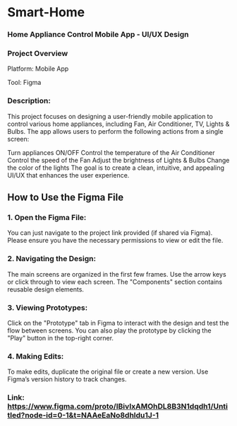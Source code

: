 # Smart-Home
### Home Appliance Control Mobile App - UI/UX Design
### Project Overview
Platform: Mobile App


Tool: Figma
### Description:
This project focuses on designing a user-friendly mobile application to control various home appliances, including Fan, Air Conditioner, TV, Lights & Bulbs. The app allows users to perform the following actions from a single screen:

Turn appliances ON/OFF
Control the temperature of the Air Conditioner
Control the speed of the Fan
Adjust the brightness of Lights & Bulbs
Change the color of the lights
The goal is to create a clean, intuitive, and appealing UI/UX that enhances the user experience.


## How to Use the Figma File


### 1. Open the Figma File:

You can just navigate to the project link provided (if shared via Figma).
Please ensure you have the necessary permissions to view or edit the file.


### 2. Navigating the Design:

The main screens are organized in the first few frames. Use the arrow keys or click through to view each screen.
The "Components" section contains reusable design elements.


### 3. Viewing Prototypes:

Click on the "Prototype" tab in Figma to interact with the design and test the flow between screens.
You can also play the prototype by clicking the "Play" button in the top-right corner.


### 4. Making Edits:

To make edits, duplicate the original file or create a new version. Use Figma’s version history to track changes.


### Link: https://www.figma.com/proto/IBivIxAMOhDL8B3N1dqdh1/Untitled?node-id=0-1&t=NAAeEaNo8dhldu1J-1
